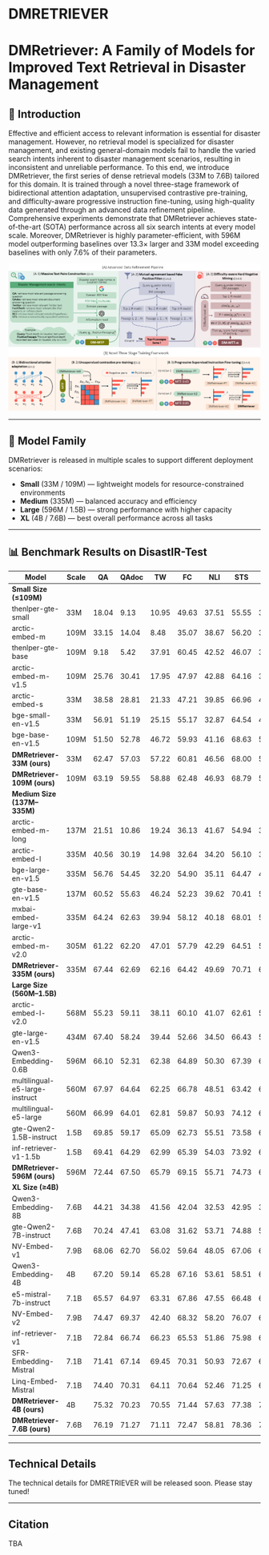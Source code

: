 # DMRETRIEVER
# DMRetriever: A Family of Models for Improved Text Retrieval in Disaster Management

## 📖 Introduction

Effective and efficient access to relevant information is essential for disaster management. However, no retrieval model is specialized for disaster management, and existing general-domain models fail to handle the varied search intents inherent to disaster management scenarios, resulting in inconsistent and unreliable performance. To this end, we introduce DMRetriever, the first series of dense retrieval models (33M to 7.6B) tailored for this domain. It is trained through a novel three-stage framework of bidirectional attention adaptation, unsupervised contrastive pre-training, and difficulty-aware progressive instruction fine-tuning, using high-quality data generated through an advanced data refinement pipeline. Comprehensive experiments demonstrate that DMRetriever achieves state-of-the-art (SOTA) performance across all six search intents at every model scale. Moreover, DMRetriever is highly parameter-efficient, with 596M model outperforming baselines over 13.3$\times$ larger and 33M model exceeding baselines with only 7.6\% of their parameters.

<p align="center">
  <img src="DMRetriever_workflow.png" width="600"/>
</p>

---

## 🚀 Model Family

DMRetriever is released in multiple scales to support different deployment scenarios:

- **Small** (33M / 109M) — lightweight models for resource-constrained environments  
- **Medium** (335M) — balanced accuracy and efficiency  
- **Large** (596M / 1.5B) — strong performance with higher capacity  
- **XL** (4B / 7.6B) — best overall performance across all tasks  

---

## 📊 Benchmark Results on DisastIR-Test

| Model | Scale | QA | QAdoc | TW | FC | NLI | STS | Avg. |
|-------|-------|----|-------|----|----|-----|-----|------|
| **Small Size (≤109M)** 
| thenlper-gte-small | 33M | 18.04 | 9.13 | 10.95 | 49.63 | 37.51 | 55.55 | 30.14 |
| arctic-embed-m | 109M | 33.15 | 14.04 | 8.48 | 35.07 | 38.67 | 56.20 | 30.94 |
| thenlper-gte-base | 109M | 9.18 | 5.42 | 37.91 | 60.45 | 42.52 | 46.07 | 33.59 |
| arctic-embed-m-v1.5 | 109M | 25.76 | 30.41 | 17.95 | 47.97 | 42.88 | 64.16 | 38.19 |
| arctic-embed-s | 33M | 38.58 | 28.81 | 21.33 | 47.21 | 39.85 | 66.96 | 40.46 |
| bge-small-en-v1.5 | 33M | 56.91 | 51.19 | 25.15 | 55.17 | 32.87 | 64.54 | 47.64 |
| bge-base-en-v1.5 | 109M | 51.50 | 52.78 | 46.72 | 59.93 | 41.16 | 68.63 | 53.45 |
| **DMRetriever-33M (ours)** | 33M | 62.47 | 57.03 | 57.22 | 60.81 | 46.56 | 68.00 | 58.68 |
| **DMRetriever-109M (ours)** | 109M | 63.19 | 59.55 | 58.88 | 62.48 | 46.93 | 68.79 | 59.97 |
| **Medium Size (137M–335M)** |||||||||
| arctic-embed-m-long | 137M | 21.51 | 10.86 | 19.24 | 36.13 | 41.67 | 54.94 | 30.73 |
| arctic-embed-l | 335M | 40.56 | 30.19 | 14.98 | 32.64 | 34.20 | 56.10 | 34.78 |
| bge-large-en-v1.5 | 335M | 56.76 | 54.45 | 32.20 | 54.90 | 35.11 | 64.47 | 49.65 |
| gte-base-en-v1.5 | 137M | 60.52 | 55.63 | 46.24 | 52.23 | 39.62 | 70.41 | 54.11 |
| mxbai-embed-large-v1 | 335M | 64.24 | 62.63 | 39.94 | 58.12 | 40.18 | 68.01 | 55.52 |
| arctic-embed-m-v2.0 | 305M | 61.22 | 62.20 | 47.01 | 57.79 | 42.29 | 64.51 | 55.84 |
| **DMRetriever-335M (ours)** | 335M | 67.44 | 62.69 | 62.16 | 64.42 | 49.69 | 70.71 | 62.85 |
| **Large Size (560M–1.5B)** |||||||||
| arctic-embed-l-v2.0 | 568M | 55.23 | 59.11 | 38.11 | 60.10 | 41.07 | 62.61 | 52.70 |
| gte-large-en-v1.5 | 434M | 67.40 | 58.24 | 39.44 | 52.66 | 34.50 | 66.43 | 53.11 |
| Qwen3-Embedding-0.6B | 596M | 66.10 | 52.31 | 62.38 | 64.89 | 50.30 | 67.39 | 60.56 |
| multilingual-e5-large-instruct | 560M | 67.97 | 64.64 | 62.25 | 66.78 | 48.51 | 63.42 | 62.26 |
| multilingual-e5-large | 560M | 66.99 | 64.01 | 62.81 | 59.87 | 50.93 | 74.12 | 63.12 |
| gte-Qwen2-1.5B-instruct | 1.5B | 69.85 | 59.17 | 65.09 | 62.73 | 55.51 | 73.58 | 64.32 |
| inf-retriever-v1-1.5b | 1.5B | 69.41 | 64.29 | 62.99 | 65.39 | 54.03 | 73.92 | 65.01 |
| **DMRetriever-596M (ours)** | 596M | 72.44 | 67.50 | 65.79 | 69.15 | 55.71 | 74.73 | 67.55 |
| **XL Size (≥4B)** |||||||||
| Qwen3-Embedding-8B | 7.6B | 44.21 | 34.38 | 41.56 | 42.04 | 32.53 | 42.95 | 39.61 |
| gte-Qwen2-7B-instruct | 7.6B | 70.24 | 47.41 | 63.08 | 31.62 | 53.71 | 74.88 | 56.82 |
| NV-Embed-v1 | 7.9B | 68.06 | 62.70 | 56.02 | 59.64 | 48.05 | 67.06 | 60.26 |
| Qwen3-Embedding-4B | 4B | 67.20 | 59.14 | 65.28 | 67.16 | 53.61 | 58.51 | 61.82 |
| e5-mistral-7b-instruct | 7.1B | 65.57 | 64.97 | 63.31 | 67.86 | 47.55 | 66.48 | 62.58 |
| NV-Embed-v2 | 7.9B | 74.47 | 69.37 | 42.40 | 68.32 | 58.20 | 76.07 | 64.80 |
| inf-retriever-v1 | 7.1B | 72.84 | 66.74 | 66.23 | 65.53 | 51.86 | 75.98 | 66.53 |
| SFR-Embedding-Mistral | 7.1B | 71.41 | 67.14 | 69.45 | 70.31 | 50.93 | 72.67 | 66.99 |
| Linq-Embed-Mistral | 7.1B | 74.40 | 70.31 | 64.11 | 70.64 | 52.46 | 71.25 | 67.19 |
| **DMRetriever-4B (ours)** | 4B | 75.32 | 70.23 | 70.55 | 71.44 | 57.63 | 77.38 | 70.42 |
| **DMRetriever-7.6B (ours)** | 7.6B | 76.19 | 71.27 | 71.11 | 72.47 | 58.81 | 78.36 | 71.37 |

---

## Technical Details
The technical details for DMRETRIEVER will be released soon. Please stay tuned!

---

## Citation
TBA


